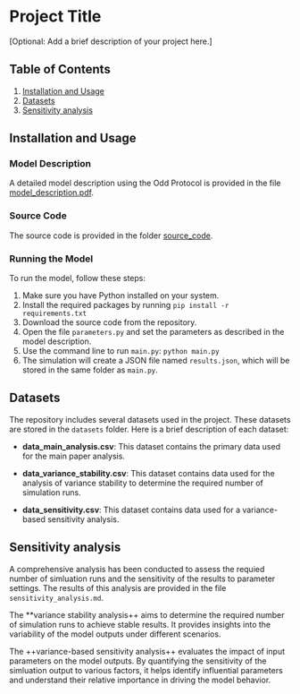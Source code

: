 # Project Title

[Optional: Add a brief description of your project here.]

## Table of Contents
1. [Installation and Usage](#installation-and-usage)
2. [Datasets](#datasets)
3. [Sensitivity analysis](#sensitivity-analysis)

## Installation and Usage

### Model Description
A detailed model description using the Odd Protocol is provided in the file [model_description.pdf](model_description.pdf).

### Source Code
The source code is provided in the folder [source_code](source_code).

### Running the Model
To run the model, follow these steps:

1. Make sure you have Python installed on your system.
2. Install the required packages by running `pip install -r requirements.txt`
3. Download the source code from the repository.
4. Open the file `parameters.py` and set the parameters as described in the model description.
5. Use the command line to run `main.py`: `python main.py`
6. The simulation will create a JSON file named `results.json`, which will be stored in the same folder as `main.py`.

## Datasets

The repository includes several datasets used in the project. These datasets are stored in the `datasets` folder. Here is a brief description of each dataset:

- **data_main_analysis.csv**: This dataset contains the primary data used for the main paper analysis.

- **data_variance_stability.csv**: This dataset contains data used for the analysis of variance stability to determine the required number of simulation runs.

- **data_sensitivity.csv**: This dataset contains data used for a variance-based sensitivity analysis.

## Sensitivity analysis

A comprehensive analysis has been conducted to assess the requied number of simluation runs and the sensitivity of the results to parameter settings. The results of this analysis are provided in the file `sensitivity_analysis.md`. 

The **variance stability analysis++ aims to determine the required number of simulation runs to achieve stable results. It provides insights into the variability of the model outputs under different scenarios.

The ++variance-based sensitivity analysis++ evaluates the impact of input parameters on the model outputs. By quantifying the sensitivity of the simluation output to various factors, it helps identify influential parameters and understand their relative importance in driving the model behavior.








